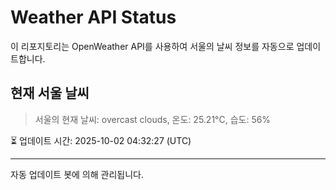 
# Weather API Status

이 리포지토리는 OpenWeather API를 사용하여 서울의 날씨 정보를 자동으로 업데이트합니다.

## 현재 서울 날씨
> 서울의 현재 날씨: overcast clouds, 온도: 25.21°C, 습도: 56%

⏳ 업데이트 시간: 2025-10-02 04:32:27 (UTC)

---
자동 업데이트 봇에 의해 관리됩니다.

